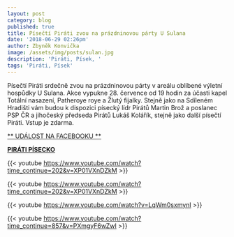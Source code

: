 ```yaml
---
layout: post
category: blog
published: true
title: Písečtí Piráti zvou na prázdninovou párty U Sulana
date: '2018-06-29 02:26pm'
author: Zbyněk Konvička
image: /assets/img/posts/sulan.jpg
description: 'Piráti, Písek, '
tags: 'Piráti, Písek'
---
```

Písečtí Piráti srdečně zvou na prázdninovou párty v areálu oblíbené výletní hospůdky U Sulana. Akce vypukne 28. července od 19 hodin za účasti kapel Totální nasazení, Patheroye roye a Žlutý fijalky. Stejně jako na Sdíleném Hradišti vám budou k dispozici písecký lídr Pirátů Martin Brož a poslanec PSP ČR a jihočeský předseda Pirátů Lukáš Kolářík, stejně jako další písečtí Piráti. Vstup je zdarma.

[**UDÁLOST NA FACEBOOKU**](https://www.facebook.com/events/2109922462582679/)

[**PIRÁTI PÍSECKO**](http://www.piratipisecko.cz/)

{{< youtube https://www.youtube.com/watch?time_continue=202&v=XP01VXnDZkM >}}

{{< youtube https://www.youtube.com/watch?time_continue=202&v=XP01VXnDZkM >}}

{{< youtube https://www.youtube.com/watch?v=LqWm0sxmynI >}}

{{< youtube https://www.youtube.com/watch?time_continue=857&v=PXmgyF6wZwI >}}
